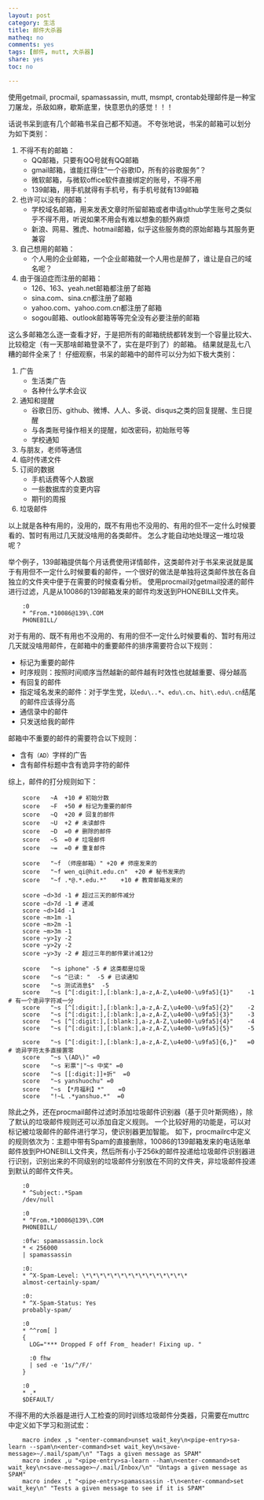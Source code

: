 ```yaml
---
layout: post 
category: 生活
title: 邮件大杀器
matheq: no
comments: yes
tags: [邮件, mutt, 大杀器]
share: yes
toc: no

---
```


使用getmail, procmail, spamassassin, mutt, msmpt, crontab处理邮件是一种宝刀屠龙，杀敌如麻，歇斯底里，快意恩仇的感觉！！！

话说书呆到底有几个邮箱书呆自己都不知道。
不夸张地说，书呆的邮箱可以划分为如下类别：

1. 不得不有的邮箱： 
	- QQ邮箱，只要有QQ号就有QQ邮箱
	- gmail邮箱，谁能扛得住“一个谷歌ID，所有的谷歌服务”？ 
	- 微软邮箱，与微软office软件直接绑定的账号，不得不用
	- 139邮箱，用手机就得有手机号，有手机号就有139邮箱
2. 也许可以没有的邮箱：	
	- 学校域名邮箱，用来发表文章时所留邮箱或者申请github学生账号之类似乎不得不用，听说如果不用会有难以想象的额外麻烦
	- 新浪、网易、雅虎、hotmail邮箱，似乎这些服务商的原始邮箱与其服务更兼容
3. 自己想用的邮箱：
	- 个人用的企业邮箱，一个企业邮箱就一个人用也是醉了，谁让是自己的域名呢？
4. 由于强迫症而注册的邮箱：
	- 126、163、yeah.net邮箱都注册了邮箱
	- sina.com、sina.cn都注册了邮箱
	- yahoo.com、yahoo.com.cn都注册了邮箱
	- sogou邮箱、outlook邮箱等等完全没有必要注册的邮箱

这么多邮箱怎么逐一查看才好，于是把所有的邮箱统统都转发到一个容量比较大、比较稳定（有一天那啥邮箱登录不了，实在是吓到了）的邮箱。
结果就是乱七八糟的邮件全来了！
仔细观察，书呆的邮箱中的邮件可以分为如下极大类别：

1. 广告
	- 生活类广告
	- 各种什么学术会议
2. 通知和提醒
	- 谷歌日历、github、微博、人人、多说、disqus之类的回复提醒、生日提醒
	- 与各类账号操作相关的提醒，如改密码，初始账号等
	- 学校通知
3. 与朋友，老师等通信 
4. 临时传递文件
5. 订阅的数据
	- 手机话费等个人数据
	- 一些数据库的变更内容
	- 期刊的周报
6. 垃圾邮件

以上就是各种有用的，没用的，既不有用也不没用的、有用的但不一定什么时候要看的、暂时有用过几天就没啥用的各类邮件。 
怎么才能自动地处理这一堆垃圾呢？

举个例子，139邮箱提供每个月话费使用详情邮件，这类邮件对于书呆来说就是属于有用但不一定什么时候要看的邮件，一个很好的做法是单独将这类邮件放在各自独立的文件夹中便于在需要的时候查看分析。
使用procmail对getmail投递的邮件进行过滤，凡是从10086的139邮箱发来的邮件均发送到PHONEBILL文件夹。

		:0
		* ^From.*10086@139\.COM
		PHONEBILL/

对于有用的、既不有用也不没用的、有用的但不一定什么时候要看的、暂时有用过几天就没啥用邮件，在邮箱中的重要邮件的排序需要符合以下规则：

- 标记为重要的邮件
- 时序规则：按照时间顺序当然越新的邮件越有时效性也就越重要、得分越高
- 有回复的邮件  
- 指定域名发来的邮件：对于学生党，以`edu\..*`、`edu\.cn`、`hit\.edu\.cn`结尾的邮件应该得分高
- 通信录中的邮件
- 只发送给我的邮件

邮箱中不重要的邮件的需要符合以下规则：

- 含有`（AD）`字样的广告
- 含有邮件标题中含有诡异字符的邮件

综上，邮件的打分规则如下：

		score	~A	+10 # 初始分数
		score	~F	+50 # 标记为重要的邮件
		score	~Q	+20 # 回复的邮件
		score	~U	+2 # 未读邮件
		score	~D	=0 # 删除的邮件
		score	~S	=0 # 垃圾邮件
		score	~=	=0 # 重复邮件

		score	"~f （师座邮箱）"	+20 # 师座发来的
		score	"~f wen_qi@hit.edu.cn"	+20 # 秘书发来的
		score	"~f .*@.*.edu.*"	+10 # 教育邮箱发来的

		score ~d>3d -1 # 超过三天的邮件减分
		score ~d>7d -1 # 递减
		score ~d>14d -1
		score ~m>1m -1
		score ~m>2m -1
		score ~m>3m -1
		score ~y>1y -2
		score ~y>2y -2
		score ~y>3y -2 # 超过三年的邮件累计减12分

		score	"~s iphone"	-5 # 这类都是垃圾
		score	"~s ^已读: "	-5 # 已读通知
		score	"~s 测试消息$"	-5
		score	"~s [^[:digit:],[:blank:],a-z,A-Z,\u4e00-\u9fa5]{1}"	-1 # 有一个诡异字符减一分
		score	"~s [^[:digit:],[:blank:],a-z,A-Z,\u4e00-\u9fa5]{2}"	-2
		score	"~s [^[:digit:],[:blank:],a-z,A-Z,\u4e00-\u9fa5]{3}"	-3
		score	"~s [^[:digit:],[:blank:],a-z,A-Z,\u4e00-\u9fa5]{4}"	-4
		score	"~s [^[:digit:],[:blank:],a-z,A-Z,\u4e00-\u9fa5]{5}"	-5

		score	"~s [^[:digit:],[:blank:],a-z,A-Z,\u4e00-\u9fa5]{6,}"	=0 # 诡异字符太多直接置零
		score	"~s \(AD\)"	=0
		score	"~s 彩票"|"~s 中奖"	=0
		score	"~s [[:digit:]]+折"	=0
		score	"~s yanshuochu"	=0
		score	"~s 【*月福利】*"	=0
		score   "!~L .*yanshuo.*"  =0   

除此之外，还在procmail邮件过滤时添加垃圾邮件识别器（基于贝叶斯网络），除了默认的垃圾邮件规则还可以添加自定义规则。
一个比较好用的功能是，可以对标记被垃圾邮件的邮件进行学习，使识别器更加智能。
如下，procmailrc中定义的规则依次为：主题中带有Spam的直接删除，10086的139邮箱发来的电话账单邮件放到PHONEBILL文件夹，然后所有小于256k的邮件投递给垃圾邮件识别器进行识别，识别出来的不同级别的垃圾邮件分别放在不同的文件夹，非垃圾邮件投递到默认的邮件文件夹。

		:0
		* ^Subject:.*Spam
		/dev/null

		:0
		* ^From.*10086@139\.COM
		PHONEBILL/

		:0fw: spamassassin.lock
		* < 256000
		| spamassassin

		:0:
		* ^X-Spam-Level: \*\*\*\*\*\*\*\*\*\*\*\*\*\*\*
		almost-certainly-spam/

		:0:
		* ^X-Spam-Status: Yes
		probably-spam/

		:0
		* ^^rom[ ]
		{
		  LOG="*** Dropped F off From_ header! Fixing up. "
		  
		  :0 fhw
		  | sed -e '1s/^/F/'
		}

		:0  
		* .*  
		$DEFAULT/  

不得不用的大杀器是进行人工检查的同时训练垃圾邮件分类器，只需要在muttrc中定义如下学习和测试宏：

		macro index ,s "<enter-command>unset wait_key\n<pipe-entry>sa-learn --spam\n<enter-command>set wait_key\n<save-message>~/.mail/spam/\n" "Tags a given message as SPAM"
		macro index ,u "<pipe-entry>sa-learn --ham\n<enter-command>set wait_key\n<save-message>~/.mail/Inbox/\n" "Untags a given message as SPAM"
		macro index ,t "<pipe-entry>spamassassin -t\n<enter-command>set wait_key\n" "Tests a given message to see if it is SPAM"
